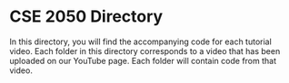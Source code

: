 # CSE 2050 Directory
In this directory, you will find the accompanying code for each tutorial video. Each folder in this directory corresponds to a video that has been uploaded on our YouTube page. Each folder will contain code from that video.
